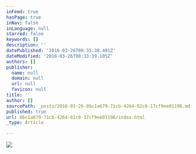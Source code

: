 ```yaml
---
inFeed: true
hasPage: true
inNav: false
inLanguage: null
starred: false
keywords: []
description: ''
datePublished: '2016-03-26T08:35:38.401Z'
dateModified: '2016-03-26T08:33:39.105Z'
authors: []
publisher:
  name: null
  domain: null
  url: null
  favicon: null
title: ''
author: []
sourcePath: _posts/2016-03-26-86c1a679-71cb-4264-82c0-17cf9ee01196.md
published: true
url: 86c1a679-71cb-4264-82c0-17cf9ee01196/index.html
_type: Article

---
```

![](https://the-grid-user-content.s3-us-west-2.amazonaws.com/3e2c06bb-ce85-4e02-aef8-0950e61f5488.jpg)